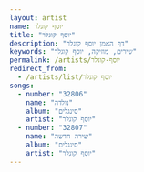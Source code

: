 ```yaml
---
layout: artist
name: יוסף קוגלר
title: "יוסף קוגלר"
description: "דף האמן יוסף קוגלר"
keywords: "שירים, מוזיקה, יוסף קוגלר"
permalink: /artists/יוסף-קוגלר
redirect_from:
  - /artists/list/יוסף קוגלר
songs:
  - number: "32806"
    name: "נולדה"
    album: "סינגלים"
    artist: "יוסף קוגלר"
  - number: "32807"
    name: "שירה חדשה"
    album: "סינגלים"
    artist: "יוסף קוגלר"
---
```

